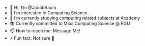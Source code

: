 - 👋 Hi, I’m @JacobSaum
- 👀 I’m interested in Computing Science
- 🌱 I’m currently studying computing related subjects at Academy
- 📚 Currently committed to Msci Computing Science @ RGU
- 📫 How to reach me: Message Me!
- ⚡ Fun fact: Not sure 🤔

